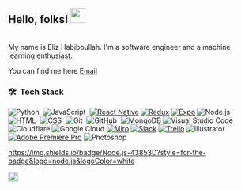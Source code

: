 ## Hello, folks! <img src="https://raw.githubusercontent.com/MartinHeinz/MartinHeinz/master/wave.gif" width="30px">

<br />
My name is Eliz Habiboullah. I'm a software engineer and a machine learning enthusiast.

You can find me here <a href="mailto:eliz4ads@gmail.com" class="footer-link">Email</a>

### 🛠 &nbsp;Tech Stack

![Python](https://img.shields.io/badge/-Python-05122A?style=flat&logo=python)&nbsp;
![JavaScript](https://img.shields.io/badge/-JavaScript-05122A?style=flat&logo=javascript)&nbsp;
[![React Native](https://img.shields.io/badge/React_Native-%2320232a.svg?logo=react&logoColor=%2361DAFB)](#)
[![Redux](https://img.shields.io/badge/Redux-764ABC?logo=redux&logoColor=fff)](#)
[![Expo](https://img.shields.io/badge/Expo-000020?logo=expo&logoColor=fff)](#)
![Node.js](https://img.shields.io/badge/-Node.js-05122A?style=flat&logo=node.js)&nbsp;
![HTML](https://img.shields.io/badge/-HTML-05122A?style=flat&logo=HTML5)&nbsp;
![CSS](https://img.shields.io/badge/-CSS-05122A?style=flat&logo=CSS3&logoColor=1572B6)&nbsp;
![Git](https://img.shields.io/badge/-Git-05122A?style=flat&logo=git)&nbsp;
![GitHub](https://img.shields.io/badge/-GitHub-05122A?style=flat&logo=github)&nbsp;
![MongoDB](https://img.shields.io/badge/MongoDB-%234ea94b.svg?logo=mongodb&logoColor=white)
![Visual Studio Code](https://img.shields.io/badge/-Visual%20Studio%20Code-05122A?style=flat&logo=visual-studio-code&logoColor=007ACC)
![Cloudflare](https://img.shields.io/badge/Cloudflare-F38020?logo=Cloudflare&logoColor=white)
![Google Cloud](https://img.shields.io/badge/Google%20Cloud-%234285F4.svg?logo=google-cloud&logoColor=white)
[![Miro](https://img.shields.io/badge/Miro-050038?logo=miro&logoColor=fff)](#)
[![Slack](https://img.shields.io/badge/Slack-4A154B?logo=slack&logoColor=fff)](#)
[![Trello](https://img.shields.io/badge/Trello-0052CC?logo=trello&logoColor=fff)](#)
![Illustrator](https://img.shields.io/badge/-Illustrator-05122A?style=flat&logo=adobe-illustrator)&nbsp;
[![Adobe Premiere Pro](https://img.shields.io/badge/Adobe%20Premiere%20Pro-9999FF?logo=Adobe%20Premiere%20Pro&logoColor=white)](#)
![Photoshop](https://img.shields.io/badge/-Photoshop-05122A?style=flat&logo=adobe-photoshop)&nbsp;

https://img.shields.io/badge/Node.js-43853D?style=for-the-badge&logo=node.js&logoColor=white


<img src="https://cdn.jsdelivr.net/gh/devicons/devicon/icons/npm/npm-original-wordmark.svg" height="20" alt="npm logo"  />
  <img width="12" />


<!-- 🔭 I’m currently working on ... -->
<!-- 🌱 I’m currently learning ... -->
<!-- 👯 I’m looking to collaborate on ... -->
<!-- 🤔 I’m looking for help with ... -->
<!-- 💬 Ask me about ... -->
<!-- 📫 How to reach me: ... -->
<!-- 😄 Pronouns: ... -->
<!-- ⚡ Fun fact: ... -->


